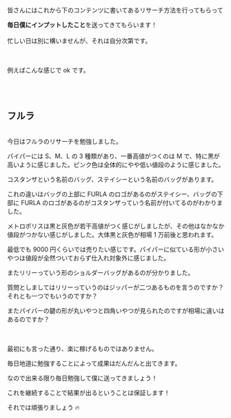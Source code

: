 皆さんにはこれから下のコンテンツに書いてあるリサーチ方法を行ってもらって

**毎日僕にインプットしたこと**を送ってきてもらいます！
<br /><br/>
忙しい日は別に構いませんが、それは自分次第です。

<br /><br/>
例えばこんな感じで ok です。
<br /><br/>
<br /><br/>

<h2 class="text-xl">フルラ</h2>

<br/>
今日はフルラのリサーチを勉強しました。

パイパーには S、M、L の 3 種類があり、一番高値がつくのは M で、特に黒が高いように感じました。ピンク色は全体的にやや低い値段のように感じました。

コスタンザという名前のバッグ、ステイシーという名前のバッグがあります。

これの違いはバッグの上部に FURLA のロゴがあるのがステイシー、バッグの下部に FURLA のロゴがあるのがコスタンザっていう名前が付いてるのがわかりました。

メトロポリスは黒と灰色が若干高値がつく感じがしましたが、その他はなかなか値段がつかない感じがしました。大体黒と灰色が相場 1 万前後と思われます。

最低でも 9000 円くらいでは売りたい感じです。パイパーに似ている形が小さいやつは値段が全然ついておらず仕入れ対象外に感じました。

またリリーっていう形のショルダーバッグがあるのが分かりました。

質問としましてはリリーっていうのはジッパーが二つあるものを言うのですか？それとも一つでもいうのですか？

またパイパーの鍵の形が丸いやつと四角いやつが見られたのですが相場に違いはあるのですか？

<br/><br/>
最初にも言った通り、楽に稼げるものではありません。

毎日地道に勉強することによって成果はだんだんと出てきます。

なので出来る限り毎日勉強して僕に送ってきましょう！

これを継続することで結果が出るということは保証します！

それでは頑張りましょう 🔥
